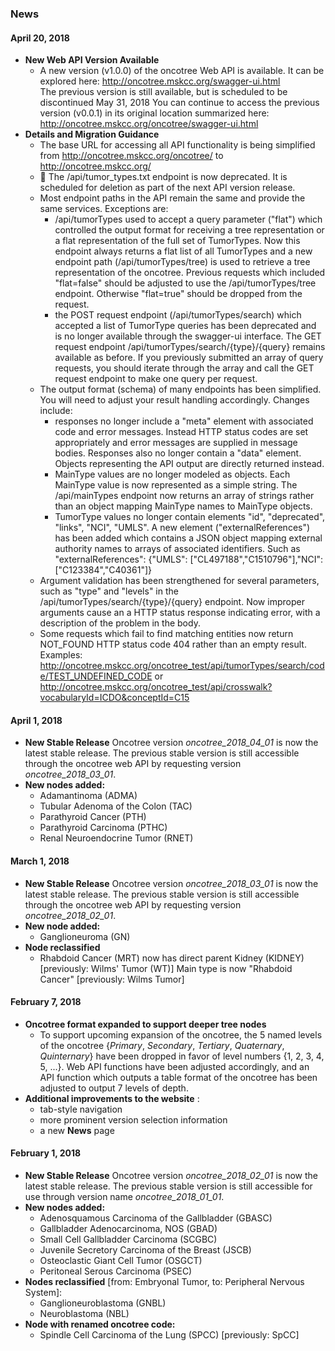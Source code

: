 ### News
#### April 20, 2018
 *   **New Web API Version Available**
     * A new version (v1.0.0) of the oncotree Web API is available. It can be explored here:
http://oncotree.mskcc.org/swagger-ui.html <br> The previous version is still available, but is scheduled to be discontinued May 31, 2018
You can continue to access the previous version (v0.0.1) in its original location summarized here: http://oncotree.mskcc.org/oncotree/swagger-ui.html
 *   **Details and Migration Guidance**
     * The base URL for accessing all API functionality is being simplified from http://oncotree.mskcc.org/oncotree/ to http://oncotree.mskcc.org/
     * :small_red_triangle_down: The /api/tumor_types.txt endpoint is now deprecated. It is scheduled for deletion as part of the next API version release.
     * Most endpoint paths in the API remain the same and provide the same services. Exceptions are:
         * /api/tumorTypes used to accept a query parameter ("flat") which controlled the output format for receiving a tree representation or a flat representation of the full set of TumorTypes. Now this endpoint always returns a flat list of all TumorTypes and a new endpoint path (/api/tumorTypes/tree) is used to retrieve a tree representation of the oncotree. Previous requests which included "flat=false" should be adjusted to use the /api/tumorTypes/tree endpoint. Otherwise "flat=true" should be dropped from the request.
         * the POST request endpoint (/api/tumorTypes/search) which accepted a list of TumorType queries has been deprecated and is no longer available through the swagger-ui interface. The GET request endpoint /api/tumorTypes/search/{type}/{query} remains available as before. If you previously submitted an array of query requests, you should iterate through the array and call the GET request endpoint to make one query per request.
     * The output format (schema) of many endpoints has been simplified. You will need to adjust your result handling accordingly. Changes include:
         * responses no longer include a "meta" element with associated code and error messages. Instead HTTP status codes are set appropriately and error messages are supplied in message bodies. Responses also no longer contain a "data" element. Objects representing the API output are directly returned instead.
         * MainType values are no longer modeled as objects. Each MainType value is now represented as a simple string. The /api/mainTypes endpoint now returns an array of strings rather than an object mapping MainType names to MainType objects.
         * TumorType values no longer contain elements "id", "deprecated", "links", "NCI", "UMLS". A new element ("externalReferences") has been added which contains a JSON object mapping external authority names to arrays of associated identifiers. Such as "externalReferences": {"UMLS": ["CL497188","C1510796"],"NCI": ["C123384","C40361"]}
     * Argument validation has been strengthened for several parameters, such as "type" and "levels" in the /api/tumorTypes/search/{type}/{query} endpoint. Now improper arguments cause an a HTTP status response indicating error, with a description of the problem in the body.
     * Some requests which fail to find matching entities now return NOT_FOUND HTTP status code 404 rather than an empty result. Examples: http://oncotree.mskcc.org/oncotree_test/api/tumorTypes/search/code/TEST_UNDEFINED_CODE or http://oncotree.mskcc.org/oncotree_test/api/crosswalk?vocabularyId=ICDO&conceptId=C15
#### April 1, 2018
 *   **New Stable Release** Oncotree version *oncotree_2018_04_01* is now the latest stable release. The previous stable version is still accessible through the oncotree web API by requesting version *oncotree_2018_03_01*.
 *   **New nodes added:**
        * Adamantinoma (ADMA)
        * Tubular Adenoma of the Colon (TAC)
        * Parathyroid Cancer (PTH)
        * Parathyroid Carcinoma (PTHC)
        * Renal Neuroendocrine Tumor (RNET)
#### March 1, 2018
 *   **New Stable Release** Oncotree version *oncotree_2018_03_01* is now the latest stable release. The previous stable version is still accessible through the oncotree web API by requesting version *oncotree_2018_02_01*.
 *   **New node added:**
        * Ganglioneuroma (GN)
 *   **Node reclassified**
        * Rhabdoid Cancer (MRT) now has direct parent Kidney (KIDNEY) [previously: Wilms' Tumor (WT)] Main type is now "Rhabdoid Cancer" [previously: Wilms Tumor]
#### February 7, 2018
 *   **Oncotree format expanded to support deeper tree nodes**
        * To support upcoming expansion of the oncotree, the 5 named levels of the oncotree {*Primary*, *Secondary*, *Tertiary*, *Quaternary*, *Quinternary*} have been dropped in favor of level numbers {1, 2, 3, 4, 5, ...}. Web API functions have been adjusted accordingly, and an API function which outputs a table format of the oncotree has been adjusted to output 7 levels of depth.
 *   **Additional improvements to the website** :
        * tab-style navigation
        * more prominent version selection information
        * a new **News** page
#### February 1, 2018
 *   **New Stable Release** Oncotree version *oncotree_2018_02_01* is now the latest stable release. The previous stable version is still accessible for use through version name *oncotree_2018_01_01*.
 *   **New nodes added:**
        * Adenosquamous Carcinoma of the Gallbladder (GBASC)
        * Gallbladder Adenocarcinoma, NOS (GBAD)
        * Small Cell Gallbladder Carcinoma (SCGBC)
        * Juvenile Secretory Carcinoma of the Breast (JSCB)
        * Osteoclastic Giant Cell Tumor (OSGCT)
        * Peritoneal Serous Carcinoma (PSEC)
 *   **Nodes reclassified** [from: Embryonal Tumor, to: Peripheral Nervous System]:
        * Ganglioneuroblastoma (GNBL)
        * Neuroblastoma (NBL)
 *   **Node with renamed oncotree code:**
        * Spindle Cell Carcinoma of the Lung (SPCC) [previously: SpCC]
